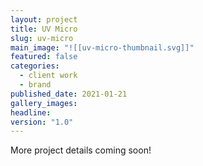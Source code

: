 ```yaml
---
layout: project
title: UV Micro
slug: uv-micro
main_image: "![[uv-micro-thumbnail.svg]]"
featured: false
categories:
  - client work
  - brand
published_date: 2021-01-21
gallery_images: 
headline: 
version: "1.0"
---
```


More project details coming soon!